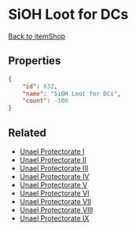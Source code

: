 # SiOH Loot for DCs

<no description available>

[Back to itemShop](../item-shops.md)

## Properties

```json
{
    "id": 632,
    "name": "SiOH Loot for DCs",
    "count": -100
}
```

## Related

- [Unael Protectorate I](../items/18931-unael-protectorate-i.md)
- [Unael Protectorate II](../items/18932-unael-protectorate-ii.md)
- [Unael Protectorate III](../items/18933-unael-protectorate-iii.md)
- [Unael Protectorate IV](../items/18934-unael-protectorate-iv.md)
- [Unael Protectorate V](../items/18935-unael-protectorate-v.md)
- [Unael Protectorate VI](../items/18936-unael-protectorate-vi.md)
- [Unael Protectorate VII](../items/18937-unael-protectorate-vii.md)
- [Unael Protectorate VIII](../items/18938-unael-protectorate-viii.md)
- [Unael Protectorate IX](../items/18939-unael-protectorate-ix.md)


